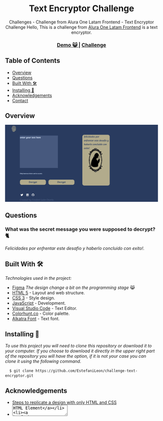 <h1 align="center">Text Encryptor Challenge</h1>

<div align="center">
Challenges - Challenge from Alura One Latam Frontend - Text Encryptor Challenge
Hello, This is a challenge from <a href="https://www.aluracursos.com/" target="_blank">Alura One Latam Frontend</a> is a text encryptor.
</div>

<div align="center">
  <h3>
    <a href="https://challenge-text-encryptor.netlify.app/">
      Demo 😺
    </a>
    <span> | </span>
    <a href="https://www.aluracursos.com/challenges/challenge-one-logica/sprint01-construye-un-encriptador-texto-con-javascript">
      Challenge
    </a>
  </h3>
</div>

<!-- TABLE OF CONTENTS -->

## Table of Contents

- [Overview](#overview)
- [Questions](#questions)
- [Built With 🛠️](#built-with-🛠️)
- [Installing 🔧](#installing-🔧)
- [Acknowledgements](#acknowledgements)
- [Contact](#contact)

<!-- OVERVIEW -->

## Overview

![screenshot](https://github.com/EstefaniLeon/challenge-text-encryptor/blob/main/assets/design.PNG)

<!-- QUESTIONS -->

## Questions

### What was the secret message you were supposed to decrypt? 🐈

_Felicidades por enfrentar este desafio y haberlo concluido con exito!._

<!-- BUILD WITH -->

## Built With 🛠️

_Technologies used in the project:_

- [Figma](https://www.figma.com/file/HvjOXI7bsq944jffufGp1p/Challenge-text-encryptor?node-id=16%3A802&t=KgWDjaXo5sFDluNT-1) _The design change a bit on the programming stage_ 😹
- [HTML 5](https://es.wikipedia.org/wiki/HTML) - Layout and web structure.
- [CSS 3](https://es.wikipedia.org/wiki/Hoja_de_estilos_en_cascada) - Style design.
- [JavaScript](https://es.wikipedia.org/wiki/JavaScript) - Development.
- [Visual Studio Code](https://code.visualstudio.com/) - Text Editor.
- [Colorhunt.co](https://colorhunt.co/palette/293b5f47597edbe6fdb2ab8c) - Color palette.
- [Alkatra Font](https://fonts.google.com/specimen/Alkatra) - Text font.

<!-- INSTALLING -->

## Installing 🔧

_To use this project you will need to clone this repository or download it to your computer. If you choose to download it directly in the upper right part of the repository you will have the option, if it is not your case you can clone it using the following command._

```ssh
  $ git clone https://github.com/EstefaniLeon/challenge-text-encryptor.git
```

<!-- ACKNOWLEDGEMENTS -->

## Acknowledgements

- [Steps to replicate a design with only HTML and CSS](https://devchallenges-blogs.web.app/how-to-replicate-design/)
- [<textarea> HTML Element](https://developer.mozilla.org/es/docs/Web/HTML/Element/textarea)
- [HTML DOM style display property](https://www.w3schools.com/jsref/prop_style_display.asp)
- [Interact with the clipboard](https://developer.mozilla.org/en-US/docs/Mozilla/Add-ons/WebExtensions/Interact_with_the_clipboard)
- [Using Github Pages](https://developer.mozilla.org/es/docs/Learn/Common_questions/Tools_and_setup/Using_Github_pages)
- [Curso de Lógica de programación: Primeros pasos](https://www.aluracursos.com/curso-online-logica-de-programacion-primeros-pasos)
- [Curso de Lógica de programación: Conceptos primordiales](https://www.aluracursos.com/curso-online-logica-de-programacion-conceptos-primordiales)
- [Curso de Git y GitHub: controle y comparta su código](https://www.aluracursos.com/curso-online-git-github-control-version)

<!-- CONTACT -->

## Contact

- [GitHub](https://github.com/EstefaniLeon)
- [Twitter](https://twitter.com/Esleos1)
- [LinkedIn](https://www.linkedin.com/in/estefani-leon-osorio-34a56a244/)

## Author ✒️

_If you have some feedback or like what I do, give me a DM and share my content, you can also follow me on my networks to be aware of new publications and interesting projects that I will be developing._

Designed with 💖 - by [Estefani León Osorio](https://github.com/EstefaniLeon)
